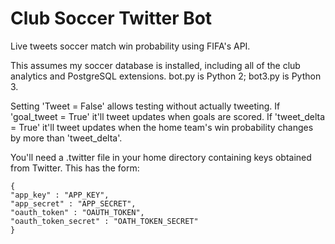 # Club Soccer Twitter Bot

Live tweets soccer match win probability using FIFA's API.

This assumes my soccer database is installed, including all of the club analytics and PostgreSQL extensions. bot.py is Python 2; bot3.py is Python 3.

Setting 'Tweet = False' allows testing without actually tweeting.
If 'goal_tweet = True' it'll tweet updates when goals are scored.
If 'tweet_delta = True' it'll tweet updates when the home team's win probability changes by more than 'tweet_delta'.



You'll need a .twitter file in your home directory containing keys obtained from Twitter. This has the form:
```
{
"app_key" : "APP_KEY",
"app_secret" : "APP_SECRET",
"oauth_token" : "OAUTH_TOKEN",
"oauth_token_secret" : "OATH_TOKEN_SECRET"
}
```
